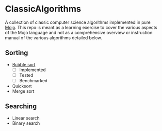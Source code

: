 # ClassicAlgorithms

A collection of classic computer science algorithms implemented in pure [Mojo](https://www.modular.com/max/mojo). This repo is meant as a learning exercise to cover the various aspects of the Mojo language and not as a comprehensive overview or instruction manual of the various algorithms detailed below.

## Sorting

- [Bubble sort](https://en.wikipedia.org/wiki/Bubble_sort)
  - [ ] Implemented
  - [ ] Tested
  - [ ] Benchmarked
- Quicksort
- Merge sort

## Searching

- Linear search
- Binary search
